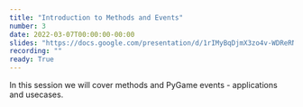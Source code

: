 ```yaml
---
title: "Introduction to Methods and Events"
number: 3
date: 2022-03-07T00:00:00-00:00
slides: "https://docs.google.com/presentation/d/1rIMyBqDjmX3zo4v-WDReRNV0-TuBZsNCFo1cGcQ7XJk/edit?usp=sharing"
recording: ""
ready: True
---
```


In this session we will cover methods and PyGame events - applications and usecases.
